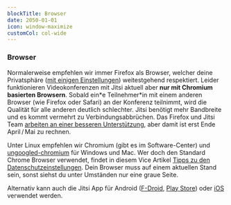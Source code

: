 ```yaml
---
blockTitle: Browser
date: 2050-01-01
icon: window-maximize
customCol: col-wide
---
```

### Browser

Normalerweise empfehlen wir immer Firefox als Browser, welcher deine Privatsphäre ([mit einigen Einstellungen](https://www.privacytools.io/browsers/#browser)) weitestgehend respektiert. Leider funktionieren Videokonferenzen mit Jitsi aktuell aber **nur mit Chromium basierten Browsern**. Sobald ein\*e Teilnehmer\*in mit einem anderen Browser (wie Firefox oder Safari) an der Konferenz teilnimmt, wird die Qualität für alle anderen deutlich schlechter. Jitsi benötigt mehr Bandbreite und es kommt vermehrt zu Verbindungsabbrüchen. Das Firefox und Jitsi Team [arbeiten an einer besseren Unterstützung](https://github.com/jitsi/jitsi-meet/issues/4758), aber damit ist erst Ende April&thinsp;/&thinsp;Mai zu rechnen.

Unter Linux empfehlen wir Chromium (gibt es im Software-Center) und [ungoogled-chromium](https://ungoogled-software.github.io/ungoogled-chromium-binaries/) für Windows und Mac. Wer doch den Standard Chrome Browser verwendet, findet in diesem Vice Artikel [Tipps zu den Datenschutzeinstellungen](https://www.vice.com/de/article/vbqpa9/acht-einstellungen-beim-chrome-browser-die-du-jetzt-aendern-solltest). Dein Browser muss auf einem aktuellen Stand sein, sonst siehst du unter Umständen nur eine graue Seite.

Alternativ kann auch die Jitsi App für Android ([F-Droid](https://f-droid.org/en/packages/org.jitsi.meet/), [Play Store](https://play.google.com/store/apps/details?id=org.jitsi.meet&hl=en)) oder [iOS](https://apps.apple.com/us/app/jitsi-meet/id1165103905) verwendet werden.
